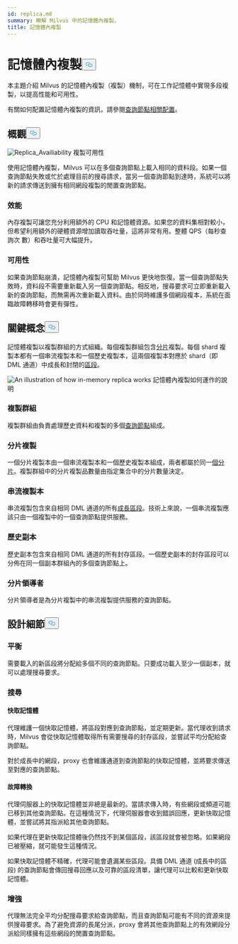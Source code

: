 ```yaml
---
id: replica.md
summary: 瞭解 Milvus 中的記憶體內複製。
title: 記憶體內複製
---
```


<h1 id="In-Memory-Replica" class="common-anchor-header">記憶體內複製<button data-href="#In-Memory-Replica" class="anchor-icon" translate="no">
      <svg translate="no"
        aria-hidden="true"
        focusable="false"
        height="20"
        version="1.1"
        viewBox="0 0 16 16"
        width="16"
      >
        <path
          fill="#0092E4"
          fill-rule="evenodd"
          d="M4 9h1v1H4c-1.5 0-3-1.69-3-3.5S2.55 3 4 3h4c1.45 0 3 1.69 3 3.5 0 1.41-.91 2.72-2 3.25V8.59c.58-.45 1-1.27 1-2.09C10 5.22 8.98 4 8 4H4c-.98 0-2 1.22-2 2.5S3 9 4 9zm9-3h-1v1h1c1 0 2 1.22 2 2.5S13.98 12 13 12H9c-.98 0-2-1.22-2-2.5 0-.83.42-1.64 1-2.09V6.25c-1.09.53-2 1.84-2 3.25C6 11.31 7.55 13 9 13h4c1.45 0 3-1.69 3-3.5S14.5 6 13 6z"
        ></path>
      </svg>
    </button></h1><p>本主題介紹 Milvus 的記憶體內複製（複製）機制，可在工作記憶體中實現多段複製，以提高性能和可用性。</p>
<p>有關如何配置記憶體內複製的資訊，請參閱<a href="/docs/zh-hant/v2.5.x/configure_querynode.md#queryNodereplicas">查詢節點相關配置</a>。</p>
<h2 id="Overview" class="common-anchor-header">概觀<button data-href="#Overview" class="anchor-icon" translate="no">
      <svg translate="no"
        aria-hidden="true"
        focusable="false"
        height="20"
        version="1.1"
        viewBox="0 0 16 16"
        width="16"
      >
        <path
          fill="#0092E4"
          fill-rule="evenodd"
          d="M4 9h1v1H4c-1.5 0-3-1.69-3-3.5S2.55 3 4 3h4c1.45 0 3 1.69 3 3.5 0 1.41-.91 2.72-2 3.25V8.59c.58-.45 1-1.27 1-2.09C10 5.22 8.98 4 8 4H4c-.98 0-2 1.22-2 2.5S3 9 4 9zm9-3h-1v1h1c1 0 2 1.22 2 2.5S13.98 12 13 12H9c-.98 0-2-1.22-2-2.5 0-.83.42-1.64 1-2.09V6.25c-1.09.53-2 1.84-2 3.25C6 11.31 7.55 13 9 13h4c1.45 0 3-1.69 3-3.5S14.5 6 13 6z"
        ></path>
      </svg>
    </button></h2><p>
  
   <span class="img-wrapper"> <img translate="no" src="/docs/v2.5.x/assets/replica_availability.jpg" alt="Replica_Availiability" class="doc-image" id="replica_availiability" />
   </span> <span class="img-wrapper"> <span>複製可用性</span> </span></p>
<p>使用記憶體內複製，Milvus 可以在多個查詢節點上載入相同的資料段。如果一個查詢節點失敗或忙於處理目前的搜尋請求，當另一個查詢節點到達時，系統可以將新的請求傳送到擁有相同網段複製的閒置查詢節點。</p>
<h3 id="Performance" class="common-anchor-header">效能</h3><p>內存複製可讓您充分利用額外的 CPU 和記憶體資源。如果您的資料集相對較小，但希望利用額外的硬體資源增加讀取吞吐量，這將非常有用。整體 QPS（每秒查詢次 數）和吞吐量可大幅提升。</p>
<h3 id="Availability" class="common-anchor-header">可用性</h3><p>如果查詢節點崩潰，記憶體內複製可幫助 Milvus 更快地恢復。當一個查詢節點失敗時，資料段不需要重新載入另一個查詢節點。相反地，搜尋要求可立即重新載入新的查詢節點，而無需再次重新載入資料。由於同時維護多個網段複本，系統在面臨故障轉移時會更有彈性。</p>
<h2 id="Key-Concepts" class="common-anchor-header">關鍵概念<button data-href="#Key-Concepts" class="anchor-icon" translate="no">
      <svg translate="no"
        aria-hidden="true"
        focusable="false"
        height="20"
        version="1.1"
        viewBox="0 0 16 16"
        width="16"
      >
        <path
          fill="#0092E4"
          fill-rule="evenodd"
          d="M4 9h1v1H4c-1.5 0-3-1.69-3-3.5S2.55 3 4 3h4c1.45 0 3 1.69 3 3.5 0 1.41-.91 2.72-2 3.25V8.59c.58-.45 1-1.27 1-2.09C10 5.22 8.98 4 8 4H4c-.98 0-2 1.22-2 2.5S3 9 4 9zm9-3h-1v1h1c1 0 2 1.22 2 2.5S13.98 12 13 12H9c-.98 0-2-1.22-2-2.5 0-.83.42-1.64 1-2.09V6.25c-1.09.53-2 1.84-2 3.25C6 11.31 7.55 13 9 13h4c1.45 0 3-1.69 3-3.5S14.5 6 13 6z"
        ></path>
      </svg>
    </button></h2><p>記憶體複製以複製群組的方式組織。每個複製群組包含<a href="https://milvus.io/docs/v2.1.x/glossary.md#Sharding">分片</a>複製。每個 shard 複製本都有一個串流複製本和一個歷史複製本，這兩個複製本對應於 shard（即 DML 通道）中成長和封閉的<a href="https://milvus.io/docs/v2.1.x/glossary.md#Segment">區段</a>。</p>
<p>
  
   <span class="img-wrapper"> <img translate="no" src="/docs/v2.5.x/assets/replica_group.png" alt="An illustration of how in-memory replica works" class="doc-image" id="an-illustration-of-how-in-memory-replica-works" />
   </span> <span class="img-wrapper"> <span>記憶體內複製如何運作的說明</span> </span></p>
<h3 id="Replica-group" class="common-anchor-header">複製群組</h3><p>複製群組由負責處理歷史資料和複製的多個<a href="https://milvus.io/docs/v2.1.x/four_layers.md#Query-node">查詢節點</a>組成。</p>
<h3 id="Shard-replica" class="common-anchor-header">分片複製</h3><p>一個分片複製本由一個串流複製本和一個歷史複製本組成，兩者都屬於同一<a href="https://milvus.io/blog/deep-dive-1-milvus-architecture-overview.md#Shard">個分片</a>。複製群組中的分片複製品數量由指定集合中的分片數量決定。</p>
<h3 id="Streaming-replica" class="common-anchor-header">串流複製本</h3><p>串流複製包含來自相同 DML 通道的所有<a href="https://milvus.io/docs/v2.1.x/glossary.md#Segment">成長區段</a>。技術上來說，一個串流複製應該只由一個複製中的一個查詢節點提供服務。</p>
<h3 id="Historical-replica" class="common-anchor-header">歷史副本</h3><p>歷史副本包含來自相同 DML 通道的所有封存區段。一個歷史副本的封存區段可以分佈在同一個副本群組內的多個查詢節點上。</p>
<h3 id="Shard-leader" class="common-anchor-header">分片領導者</h3><p>分片領導者是為分片複製中的串流複製提供服務的查詢節點。</p>
<h2 id="Design-Details" class="common-anchor-header">設計細節<button data-href="#Design-Details" class="anchor-icon" translate="no">
      <svg translate="no"
        aria-hidden="true"
        focusable="false"
        height="20"
        version="1.1"
        viewBox="0 0 16 16"
        width="16"
      >
        <path
          fill="#0092E4"
          fill-rule="evenodd"
          d="M4 9h1v1H4c-1.5 0-3-1.69-3-3.5S2.55 3 4 3h4c1.45 0 3 1.69 3 3.5 0 1.41-.91 2.72-2 3.25V8.59c.58-.45 1-1.27 1-2.09C10 5.22 8.98 4 8 4H4c-.98 0-2 1.22-2 2.5S3 9 4 9zm9-3h-1v1h1c1 0 2 1.22 2 2.5S13.98 12 13 12H9c-.98 0-2-1.22-2-2.5 0-.83.42-1.64 1-2.09V6.25c-1.09.53-2 1.84-2 3.25C6 11.31 7.55 13 9 13h4c1.45 0 3-1.69 3-3.5S14.5 6 13 6z"
        ></path>
      </svg>
    </button></h2><h3 id="Balance" class="common-anchor-header">平衡</h3><p>需要載入的新區段將分配給多個不同的查詢節點。只要成功載入至少一個副本，就可以處理搜尋要求。</p>
<h3 id="Search" class="common-anchor-header">搜尋</h3><h4 id="Cache" class="common-anchor-header">快取記憶體</h4><p>代理維護一個快取記憶體，將區段對應到查詢節點，並定期更新。當代理收到請求時，Milvus 會從快取記憶體取得所有需要搜尋的封存區段，並嘗試平均分配給查詢節點。</p>
<p>對於成長中的網段，proxy 也會維護通道到查詢節點的快取記憶體，並將要求傳送至對應的查詢節點。</p>
<h4 id="Failover" class="common-anchor-header">故障轉換</h4><p>代理伺服器上的快取記憶體並非總是最新的。當請求傳入時，有些網段或頻道可能已移到其他查詢節點。在這種情況下，代理伺服器會收到錯誤回應，更新快取記憶體，並嘗試將其指派給其他查詢節點。</p>
<p>如果代理在更新快取記憶體後仍然找不到某個區段，該區段就會被忽略。如果網段已被壓縮，就可能發生這種情況。</p>
<p>如果快取記憶體不精確，代理可能會遺漏某些區段。具備 DML 通道 (成長中的區段) 的查詢節點會傳回搜尋回應以及可靠的區段清單，讓代理可以比較和更新快取記憶體。</p>
<h3 id="Enhancement" class="common-anchor-header">增強</h3><p>代理無法完全平均分配搜尋要求給查詢節點，而且查詢節點可能有不同的資源來提供搜尋要求。為了避免資源的長尾分派，proxy 會將其他查詢節點上的有效網段分派給同樣擁有這些網段的閒置查詢節點。</p>
